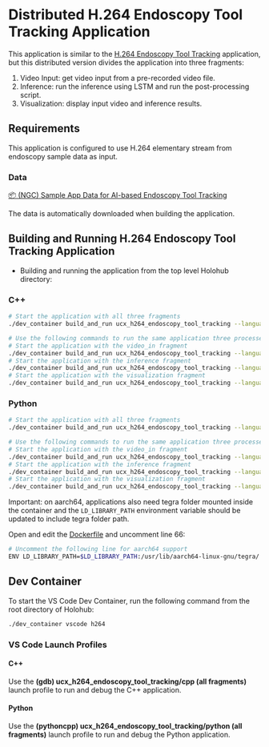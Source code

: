 # Distributed H.264 Endoscopy Tool Tracking Application

This application is similar to the [H.264 Endoscopy Tool Tracking](../../../h264/h264_endoscopy_tool_tracking/) application, but this distributed version divides the application into three fragments:

1. Video Input: get video input from a pre-recorded video file.
2. Inference: run the inference using LSTM and run the post-processing script.
3. Visualization: display input video and inference results.


## Requirements

This application is configured to use H.264 elementary stream from endoscopy sample data as input.

### Data

[📦️ (NGC) Sample App Data for AI-based Endoscopy Tool Tracking](https://catalog.ngc.nvidia.com/orgs/nvidia/teams/clara-holoscan/resources/holoscan_endoscopy_sample_data)

The data is automatically downloaded when building the application.

## Building and Running H.264 Endoscopy Tool Tracking Application

* Building and running the application from the top level Holohub directory:

### C++

```bash
# Start the application with all three fragments
./dev_container build_and_run ucx_h264_endoscopy_tool_tracking --language cpp

# Use the following commands to run the same application three processes:
# Start the application with the video_in fragment
./dev_container build_and_run ucx_h264_endoscopy_tool_tracking --language cpp --run_args "--driver --worker --fragments video_in --address :10000 --worker-address :10001"
# Start the application with the inference fragment
./dev_container build_and_run ucx_h264_endoscopy_tool_tracking --language cpp --run_args "--worker --fragments inference --address :10000 --worker-address :10002"
# Start the application with the visualization fragment
./dev_container build_and_run ucx_h264_endoscopy_tool_tracking --language cpp --run_args "--worker --fragments viz --address :10000 --worker-address :10003"
```

### Python

```bash
# Start the application with all three fragments
./dev_container build_and_run ucx_h264_endoscopy_tool_tracking --language python

# Use the following commands to run the same application three processes:
# Start the application with the video_in fragment
./dev_container build_and_run ucx_h264_endoscopy_tool_tracking --language python --run_args "--driver --worker --fragments video_in --address :10000 --worker-address :10001"
# Start the application with the inference fragment
./dev_container build_and_run ucx_h264_endoscopy_tool_tracking --language python --run_args "--worker --fragments inference --address :10000 --worker-address :10002"
# Start the application with the visualization fragment
./dev_container build_and_run ucx_h264_endoscopy_tool_tracking --language python --run_args "--worker --fragments viz --address :10000 --worker-address :10003"
```

Important: on aarch64, applications also need tegra folder mounted inside the container and
the `LD_LIBRARY_PATH` environment variable should be updated to include
tegra folder path.

Open and edit the [Dockerfile](../../../h264/Dockerfile) and uncomment line 66:

```bash
# Uncomment the following line for aarch64 support
ENV LD_LIBRARY_PATH=$LD_LIBRARY_PATH:/usr/lib/aarch64-linux-gnu/tegra/
```


## Dev Container

To start the VS Code Dev Container, run the following command from the root directory of Holohub:

```bash
./dev_container vscode h264
```

### VS Code Launch Profiles

#### C++

Use the **(gdb) ucx_h264_endoscopy_tool_tracking/cpp (all fragments)** launch profile to run and debug the C++ application.

#### Python

Use the **(pythoncpp) ucx_h264_endoscopy_tool_tracking/python (all fragments)** launch profile to run and debug the Python application.
